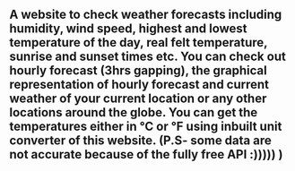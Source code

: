## A website to check weather forecasts including humidity, wind speed, highest and lowest temperature of the day, real felt temperature, sunrise and sunset times etc. You can check out hourly forecast (3hrs gapping), the graphical representation of hourly forecast and current weather of your current location or any other locations around the globe. You can get the temperatures either in ­°C or °F using inbuilt unit converter of this website. (P.S- some data are not accurate because of the fully free API :))))) )
